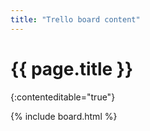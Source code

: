 ```yaml
---
title: "Trello board content"
---
```


# {{ page.title }}
{:contenteditable="true"}

{% include board.html %}
